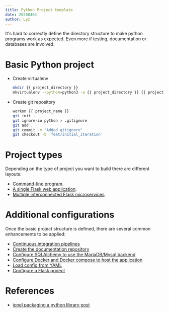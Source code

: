 ```yaml
---
title: Python Project template
date: 20200404
author: Lyz
---
```


It's hard to correctly define the directory structure to make python programs
work as expected. Even more if testing, documentation or databases are involved.

# Basic Python project

* Create virtualenv
    ```bash
    mkdir {{ project_directory }}
    mkvirtualenv --python=python3 -a {{ project_directory }} {{ project_name }}
    ```

* Create git repository
    ```bash
    workon {{ project_name }}
    git init .
    git ignore-io python > .gitignore
    git add .
    git commit -m "Added gitignore"
    git checkout -b 'feat/initial_iteration'
    ```
# Project types

Depending on the type of project you want to build there are different layouts:

* [Command-line program](python_cli_template.md).
* [A single Flask web application](python_flask_template.md).
* [Multiple interconnected Flask microservices](python_microservices_template.md).

# Additional configurations

Once the basic project structure is defined, there are several common
enhancements to be applied:

* [Continuous integration pipelines](python_ci.md)
* [Create the documentation repository](python_docs.md)
* [Configure SQLAlchemy to use the MariaDB/Mysql
    backend](python_sqlalchemy_mariadb.md)
* [Configure Docker and Docker compose to host the
    application](python_docker.md)
* [Load config from YAML](python_config_yaml.md)
* [Configure a Flask project](python_flask_template.md)

# References

* [ionel packaging a python library post](https://blog.ionelmc.ro/2014/05/25/python-packaging/)
